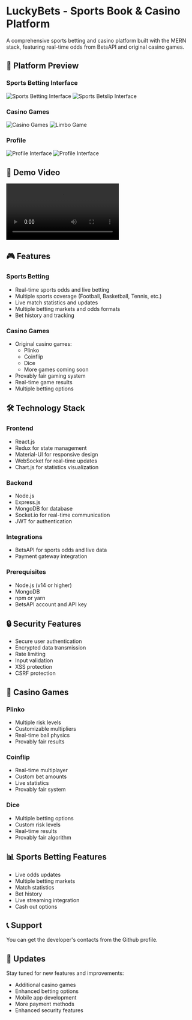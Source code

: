 # LuckyBets - Sports Book & Casino Platform

A comprehensive sports betting and casino platform built with the MERN stack, featuring real-time odds from BetsAPI and original casino games.

## 📸 Platform Preview

### Sports Betting Interface
![Sports Betting Interface](assets/1.png)
![Sports Betslip Interface](assets/2.png)

### Casino Games
![Casino Games](assets/5.png)
![Limbo Game](assets/6.png)


### Profile
![Profile Interface](assets/3.png)
![Profile Interface](assets/4.png)

## 🎥 Demo Video

![Platform Demo](assets/1.mp4)

## 🎮 Features

### Sports Betting
- Real-time sports odds and live betting
- Multiple sports coverage (Football, Basketball, Tennis, etc.)
- Live match statistics and updates
- Multiple betting markets and odds formats
- Bet history and tracking

### Casino Games
- Original casino games:
  - Plinko
  - Coinflip
  - Dice
  - More games coming soon
- Provably fair gaming system
- Real-time game results
- Multiple betting options

## 🛠 Technology Stack

### Frontend
- React.js
- Redux for state management
- Material-UI for responsive design
- WebSocket for real-time updates
- Chart.js for statistics visualization

### Backend
- Node.js
- Express.js
- MongoDB for database
- Socket.io for real-time communication
- JWT for authentication

### Integrations
- BetsAPI for sports odds and live data
- Payment gateway integration


### Prerequisites
- Node.js (v14 or higher)
- MongoDB
- npm or yarn
- BetsAPI account and API key

## 🔒 Security Features

- Secure user authentication
- Encrypted data transmission
- Rate limiting
- Input validation
- XSS protection
- CSRF protection

## 🎲 Casino Games

### Plinko
- Multiple risk levels
- Customizable multipliers
- Real-time ball physics
- Provably fair results

### Coinflip
- Real-time multiplayer
- Custom bet amounts
- Live statistics
- Provably fair system

### Dice
- Multiple betting options
- Custom risk levels
- Real-time results
- Provably fair algorithm

## 📊 Sports Betting Features

- Live odds updates
- Multiple betting markets
- Match statistics
- Bet history
- Live streaming integration
- Cash out options


## 📞 Support

You can get the developer's contacts from the Github profile.

## 🔄 Updates

Stay tuned for new features and improvements:
- Additional casino games
- Enhanced betting options
- Mobile app development
- More payment methods
- Enhanced security features
